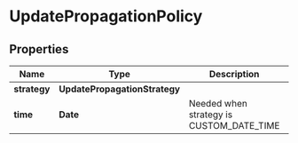 

# UpdatePropagationPolicy


## Properties

Name | Type | Description | Notes
------------ | ------------- | ------------- | -------------
**strategy** | **UpdatePropagationStrategy** |  | 
**time** | **Date** | Needed when strategy is CUSTOM_DATE_TIME |  [optional]



